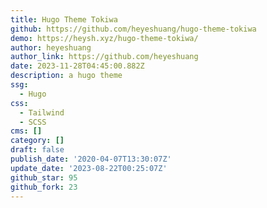 ```yaml
---
title: Hugo Theme Tokiwa
github: https://github.com/heyeshuang/hugo-theme-tokiwa
demo: https://heysh.xyz/hugo-theme-tokiwa/
author: heyeshuang
author_link: https://github.com/heyeshuang
date: 2023-11-28T04:45:00.882Z
description: a hugo theme
ssg:
  - Hugo
css:
  - Tailwind
  - SCSS
cms: []
category: []
draft: false
publish_date: '2020-04-07T13:30:07Z'
update_date: '2023-08-22T00:25:07Z'
github_star: 95
github_fork: 23
---
```

